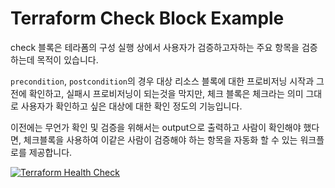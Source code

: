 # Terraform Check Block Example

check 블록은 테라폼의 구성 실행 상에서 사용자가 검증하고자하는 주요 항목을 검증하는데 목적이 있습니다.

`precondition`, `postcondition`의 경우 대상 리소스 블록에 대한 프로비저닝 시작과 그 전에 확인하고, 실패시 프로비저닝이 되는것을 막지만, 체크 블록은 체크라는 의미 그대로 사용자가 확인하고 싶은 대상에 대한 확인 정도의 기능입니다.

이전에는 무언가 확인 및 검증을 위해서는 output으로 출력하고 사람이 확인해야 했다면, 체크블록을 사용하여 이같은 사람이 검증해야 하는 항목을 자동화 할 수 있는 워크플로를 제공합니다.

[![Terraform Health Check](http://img.youtube.com/vi/kM25wGFrA8s/0.jpg)](https://youtu.be/kM25wGFrA8s)